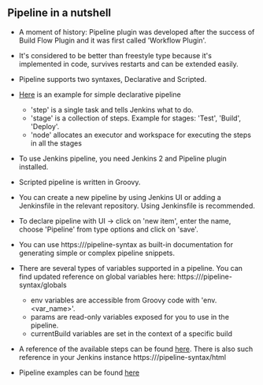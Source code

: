 ## Pipeline in a nutshell

* A moment of history: Pipeline plugin was developed after the success
  of Build Flow Plugin and it was first called 'Workflow Plugin'.

* It's considered to be better than freestyle type because it's implemented
  in code, survives restarts and can be extended easily.

* Pipeline supports two syntaxes, Declarative and Scripted.

* [Here](https://github.com/bregman-arie/jenkins-goodies/blob/master/pipeline/basic_declarative_pipeline) is an example for simple declarative pipeline

    * 'step' is a single task and tells Jenkins what to do.
    * 'stage' is a collection of steps. Example for stages: 'Test', 'Build', 'Deploy'.
    * 'node' allocates an executor and workspace for executing the steps in all the stages

* To use Jenkins pipeline, you need Jenkins 2 and Pipeline plugin installed.

* Scripted pipeline is written in Groovy.

* You can create a new pipeline by using Jenkins UI or adding a Jenkinsfile in the relevant repository. Using Jenkinsfile is recommended.

* To declare pipeline with UI -> click on 'new item', enter the name, choose 'Pipeline' from type options and click on 'save'.

* You can use https://<my-jenkins>/pipeline-syntax as built-in documentation for generating simple or complex
  pipeline snippets.

* There are several types of variables supported in a pipeline. You can find updated reference on global variables
  here: https://<my-jenkins>/pipeline-syntax/globals

    * env variables are accessible from Groovy code with 'env.<var_name>'.
    * params are read-only variables exposed for you to use in the pipeline.
    * currentBuild variables are set in the context of a specific build

* A reference of the available steps can be found [here](https://jenkins.io/doc/pipeline/steps).
  There is also such reference in your Jenkins instance https://<my-jenkins>/pipeline-syntax/html

* Pipeline examples can be found [here](https://jenkins.io/doc/pipeline/examples)
